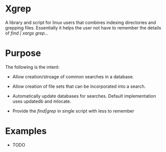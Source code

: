 # Xgrep

A library and script for linux users that combines indexing
directories and grepping files. Essentially it helps the user not have
to remember the details of *find | xargs grep...*


# Purpose

The following is the intent:

* Allow creation/stroage of common searches in a database.

* Allow creation of file sets that can be incorporated into a search.

* Automatically update databases for searches. Default implementation uses updatedb and mlocate.

* Provide the *find|grep* in single script with less to remember


# Examples

* TODO


